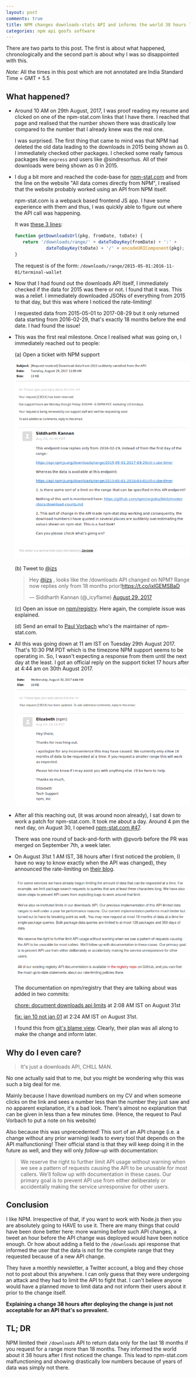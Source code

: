 ```yaml
---
layout: post
comments: true
title: NPM changes downloads-stats API and informs the world 38 hours later
categories: npm api goofs software
---
```


There are two parts to this post. The first is about what happened,
chronologically and the second part is about why I was so disappointed with
this.

_Note:_ All the times in this post which are not annotated are India Standard
Time = GMT + 5.5

## What happened?

* Around 10 AM on 29th August, 2017, I was proof reading my resume and clicked
    on one of the npm-stat.com links that I have there. I reached that page and
    realised that the number shown there was drastically low compared to the
    number that I already knew was the real one.

    I was surprised. The first thing that came to mind was that NPM had deleted
    the old data leading to the downloads in 2015 being shown as 0. I
    immediately checked other packages. I checked some really famous packages
    like `express` and users like @sindresorhus. All of their downloads were
    being shown as 0 in 2015.

* I dug a bit more and reached the code-base for
    [npm-stat.com](https://github.com/pvorb/npm-stat.com) and from the line on
    the website "All data comes directly from NPM", I realised that the website
    probably worked using an API from NPM itself.

    npm-stat.com is a webpack based frontend JS app. I have some experience with
    them and thus, I was quickly able to figure out where the API call was
    happening.

    It was [these 3
    lines](https://github.com/pvorb/npm-stat.com/blob/b79fb8abc7a200c687c9f6985c86a46402a53792/src/charts.js#L266-L268):

    ```js
    function getDownloadsUrl(pkg, fromDate, toDate) {
       return '/downloads/range/' + dateToDayKey(fromDate) + ':' + 
                dateToDayKey(toDate) + '/' + encodeURIComponent(pkg);
    }
    ```

    The request is of the form: `/downloads/range/2015-05-01:2016-11-01/terminal-wallet`

* Now that I had found out the downloads API itself, I immediately checked if
    the data for 2015 was there or not. I found that it was. This was a relief.
    I immediately downloaded JSONs of everything from 2015 to that day, but this
    was where I noticed the rate-limiting!

    I requested data from 2015-05-01 to 2017-08-29 but it only returned data
    starting from 2016-02-29, that's exactly 18 months before the end date. I
    had found the issue!

* This was the first real milestone. Once I realised what was going on, I
    immediately reached out to people:

    (a) Open a ticket with NPM support

    ![img](/public/img/npm-blog-support.png)

    (b) Tweet to [@izs](https://twitter.com/izs)

    <blockquote class="twitter-tweet" data-lang="en"><p lang="en"
    dir="ltr">Hey <a
    href="https://twitter.com/izs?ref_src=twsrc%5Etfw">@izs</a> , looks like
    the /downloads API changed on NPM? Range now replies only from 18 months
    prior!<a
    href="https://t.co/ixlGEMSBaD">https://t.co/ixlGEMSBaD</a></p>&mdash;
    Siddharth Kannan (@_icyflame) <a
    href="https://twitter.com/_icyflame/status/902407527702315008?ref_src=twsrc%5Etfw">August
    29, 2017</a></blockquote>
    <script async src="//platform.twitter.com/widgets.js"
    charset="utf-8"></script>

    (c) Open an issue on
    [npm/registry](https://github.com/npm/registry/issues/206). Here again, the
    complete issue was explained.

    (d) Send an email to [Paul Vorbach](https://github.com/pvorb) who's the
    maintainer of npm-stat.com.

* All this was going down at 11 am IST on Tuesday 29th August 2017. That's 10:30
    PM PDT which is the timezone NPM support seems to be operating in. So, I
    wasn't expecting a response from them until the next day at the least. I got
    an official reply on the support ticket 17 hours after at 4:44 am on 30th
    August 2017.

    ![img](/public/img/npm-blog-ticket-response.png)

* After all this reaching out, (it was around noon already), I sat down to
    work a patch for npm-stat.com. It took me about a day. Around 4 pm the next
    day, on August 30, I opened [npm-stat.com #47](https://github.com/pvorb/npm-stat.com/pull/47).

    There was one round of back-and-forth with @pvorb before the PR was merged
    on September 7th, a week later.

* On August 31st 1 AM IST, 38 hours after I first noticed the problem,
  (I have no way to know exactly when the API was changed), they
  announced the rate-limiting on [their
  blog](http://blog.npmjs.org/post/164799520460/api-rate-limiting-rolling-out).

    ![img](/public/img/npm-blog-post.png)

    The documentation on npm/registry that they are talking about was added in
    two commits:

    [chore: document downloads api
    limits](https://github.com/npm/registry/commit/b0adb965c15936114751377401b7f35b1f51d425)
    at 2:08 AM IST on August 31st

    [fix: jan 10 not jan
    01](https://github.com/npm/registry/commit/73f3ac456e1d80ffe0d49d19a74bfccdb58b4aaf)
    at 2:24 AM IST on August 31st.

    I found this from [git's blame
    view](https://github.com/npm/registry/blame/73f3ac456e1d80ffe0d49d19a74bfccdb58b4aaf/docs/download-counts.md).
    Clearly, their plan was all along to make the change and inform later.

## Why do I even care?

> It's just a downloads API, CHILL MAN.

No one actually said that to me, but you might be wondering why this was such a
big deal for me.

Mainly because I have download numbers on my CV and when someone clicks on the
link and sees a number less than the number they just saw and no apparent
explanation, it's a bad look. There's almost no explanation that can be given in
less than a few minutes time. (Hence, the request to Paul Vorbach to put a note
on his website)

Also because this was unprecedented! This sort of an API change (i.e. a change
without any prior warning) leads to every tool that depends on the API
malfunctioning! Their official stand is that they will keep doing it in the
future as well, and they will only _follow-up_ with documentation:

> We reserve the right to further limit API usage without warning when we see a
> pattern of requests causing the API to be unusable for most callers. We’ll
> follow up with documentation in these cases. Our primary goal is to prevent
> API use from either deliberately or accidentally making the service
> unresponsive for other users.

## Conclusion

I like NPM. Irrespective of that, if you want to work with Node.js then you are
absolutely going to HAVE to use it. There are many things that could have been
done better here: more warning before such API changes, a tweet an hour before
the API change was deployed would have been notice enough. Or how about adding a
field to the `/downloads` api response that informed the user that the data is
not for the complete range that they requested because of a new API change. 

They have a monthly newsletter, a Twitter account, a blog and they chose not to
post about this anywhere. I can only guess that they were undergoing an attack
and they had to limit the API to fight that. I can't believe anyone would have a
planned move to limit data and not inform their users about it prior to the
change itself.

**Explaining a change 38 hours after deploying the change is just not acceptable
for an API that's so prevalent.**

## TL; DR

NPM limited their `/downloads` API to return data only for the last
18 months if you request for a range more than 18 months. They informed the
world about it 38 hours after I first noticed the change. This lead to
npm-stat.com malfunctioning and showing drastically low numbers because of years
of data was simply not there.
